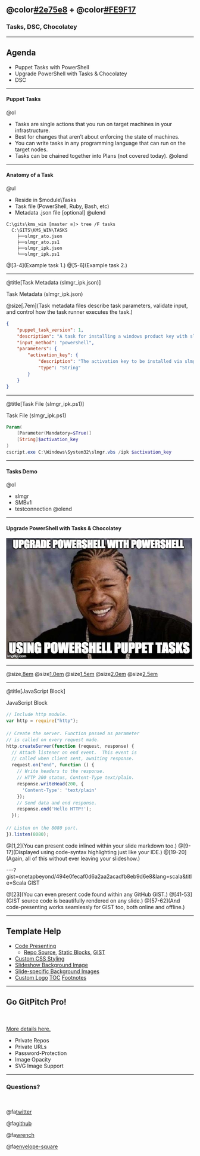 ## @color[#2e75e8](PowerShell) + @color[#FE9F17](Puppet)
### Tasks, DSC, Chocolatey

---

## Agenda

- Puppet Tasks with PowerShell
- Upgrade PowerShell with Tasks & Chocolatey
- DSC

---

#### Puppet Tasks

@ol[](false)
- Tasks are single actions that you run on target machines in your infrastructure.
- Best for changes that aren’t about enforcing the state of machines.
- You can write tasks in any programming language that can run on the target nodes.
- Tasks can be chained together into Plans (not covered today).
@olend

---

#### Anatomy of a Task

@ul[](false)
- Reside in $module\Tasks
- Task file (PowerShell, Ruby, Bash, etc)
- Metadata .json file [optional]
@ulend

```
C:\gits\kms_win [master ≡]> tree /F tasks
  C:\GITS\KMS_WIN\TASKS
    ├──slmgr_ato.json
    ├──slmgr_ato.ps1
    ├──slmgr_ipk.json
    └──slmgr_ipk.ps1
```
@[3-4](Example task 1.)
@[5-6](Example task 2.)

---

@title[Task Metadata (slmgr_ipk.json)]

<p><span class="slide-title">Task Metadata (slmgr_ipk.json)</span></p>

@size[.7em](Task metadata files describe task parameters, validate input, and control how the task runner executes the task.)

```json
{
    "puppet_task_version": 1,
    "description": "A task for installing a windows product key with slmgr.vbs.",
    "input_method": "powershell",
    "parameters": {
        "activation_key": {
            "description": "The activation key to be installed via slmgr.vbs /ipk.",
            "type": "String"
        }
    }
}
```

---

@title[Task File (slmgr_ipk.ps1)]

<p><span class="slide-title">Task File (slmgr_ipk.ps1)</span></p>

```powershell
Param(
    [Parameter(Mandatory=$True)]
    [String]$activation_key
)
cscript.exe C:\Windows\System32\slmgr.vbs /ipk $activation_key
```

---

#### Tasks Demo

@ol[](false)
- slmgr
- SMBv1
- testconnection
@olend

---

#### Upgrade PowerShell with Tasks & Chocolatey

![choco](assets/image/yodawg.jpg)

---

@size[.8em](your-content1)
@size[1.0em](your-content1)
@size[1.5em](your-content1)
@size[2.0em](your-content2)
@size[2.5em](your-content3)

---

@title[JavaScript Block]

<p><span class="slide-title">JavaScript Block</span></p>

```javascript
// Include http module.
var http = require("http");

// Create the server. Function passed as parameter
// is called on every request made.
http.createServer(function (request, response) {
  // Attach listener on end event.  This event is
  // called when client sent, awaiting response.
  request.on("end", function () {
    // Write headers to the response.
    // HTTP 200 status, Content-Type text/plain.
    response.writeHead(200, {
      'Content-Type': 'text/plain'
    });
    // Send data and end response.
    response.end('Hello HTTP!');
  });

// Listen on the 8080 port.
}).listen(8080);
```

@[1,2](You can present code inlined within your slide markdown too.)
@[9-17](Displayed using code-syntax highlighting just like your IDE.)
@[19-20](Again, all of this without ever leaving your slideshow.)

---?gist=onetapbeyond/494e0fecaf0d6a2aa2acadfb8eb9d6e8&lang=scala&title=Scala GIST

@[23](You can even present code found within any GitHub GIST.)
@[41-53](GIST source code is beautifully rendered on any slide.)
@[57-62](And code-presenting works seamlessly for GIST too, both online and offline.)

---

## Template Help

- [Code Presenting](https://github.com/gitpitch/gitpitch/wiki/Code-Presenting)
  + [Repo Source](https://github.com/gitpitch/gitpitch/wiki/Code-Delimiter-Slides), [Static Blocks](https://github.com/gitpitch/gitpitch/wiki/Code-Slides), [GIST](https://github.com/gitpitch/gitpitch/wiki/GIST-Slides)
- [Custom CSS Styling](https://github.com/gitpitch/gitpitch/wiki/Slideshow-Custom-CSS)
- [Slideshow Background Image](https://github.com/gitpitch/gitpitch/wiki/Background-Setting)
- [Slide-specific Background Images](https://github.com/gitpitch/gitpitch/wiki/Image-Slides#background)
- [Custom Logo](https://github.com/gitpitch/gitpitch/wiki/Logo-Setting) [TOC](https://github.com/gitpitch/gitpitch/wiki/Table-of-Contents) [Footnotes](https://github.com/gitpitch/gitpitch/wiki/Footnote-Setting)

---

## Go GitPitch Pro!

<br>
<div class="left">
    <i class="fa fa-user-secret fa-5x" aria-hidden="true"> </i><br>
    <a href="https://gitpitch.com/pro-features" class="pro-link">
    More details here.</a>
</div>
<div class="right">
    <ul>
        <li>Private Repos</li>
        <li>Private URLs</li>
        <li>Password-Protection</li>
        <li>Image Opacity</li>
        <li>SVG Image Support</li>
    </ul>
</div>

---

### Questions?

<br>

@fa[twitter](joeypiccola)

@fa[github](joeypiccola)

@fa[wrench](forge.puppet.com/jpi)

@fa[envelope-square](joey@joeypiccola.com)
